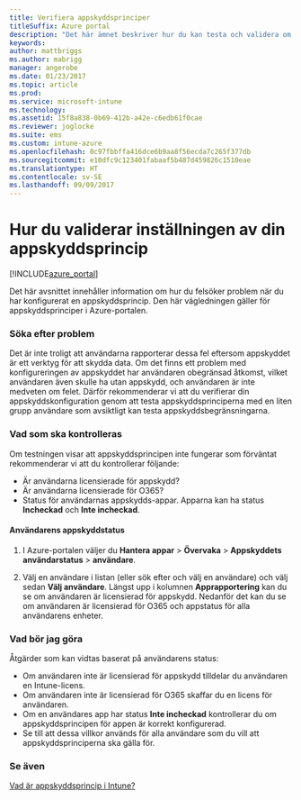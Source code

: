 ```yaml
---
title: Verifiera appskyddsprinciper
titleSuffix: Azure portal
description: "Det här ämnet beskriver hur du kan testa och validera om din appskyddsprincip är korrekt konfigurerad och fungerar som förväntat.”"
keywords: 
author: mattbriggs
ms.author: mabrigg
manager: angerobe
ms.date: 01/23/2017
ms.topic: article
ms.prod: 
ms.service: microsoft-intune
ms.technology: 
ms.assetid: 15f8a838-0b69-412b-a42e-c6edb61f0cae
ms.reviewer: joglocke
ms.suite: ems
ms.custom: intune-azure
ms.openlocfilehash: 0c97fbbffa416dce6b9aa8f56ecda7c265f377db
ms.sourcegitcommit: e10dfc9c123401fabaaf5b487d459826c1510eae
ms.translationtype: HT
ms.contentlocale: sv-SE
ms.lasthandoff: 09/09/2017
---
```

# <a name="how-to-validate-your-app-protection-policy-setup"></a>Hur du validerar inställningen av din appskyddsprincip

[!INCLUDE[azure_portal](./includes/azure_portal.md)]


Det här avsnittet innehåller information om hur du felsöker problem när du har konfigurerat en appskyddsprincip. Den här vägledningen gäller för appskyddsprinciper i Azure-portalen.

### <a name="checking-for-symptoms"></a>Söka efter problem
Det är inte troligt att användarna rapporterar dessa fel eftersom appskyddet är ett verktyg för att skydda data. Om det finns ett problem med konfigureringen av appskyddet har användaren obegränsad åtkomst, vilket användaren även skulle ha utan appskydd, och användaren är inte medveten om felet. Därför rekommenderar vi att du verifierar din appskyddskonfiguration genom att testa appskyddsprinciperna med en liten grupp användare som avsiktligt kan testa appskyddsbegränsningarna.


### <a name="what-to-check"></a>Vad som ska kontrolleras

Om testningen visar att appskyddsprincipen inte fungerar som förväntat rekommenderar vi att du kontrollerar följande:

- Är användarna licensierade för appskydd?
- Är användarna licensierade för O365?
- Status för användarnas appskydds-appar. Apparna kan ha status **Incheckad** och **Inte incheckad**.

#### <a name="user-app-protection-status"></a>Användarens appskyddstatus
1. I Azure-portalen väljer du **Hantera appar** > **Övervaka** >  **Appskyddets användarstatus** > **användare**.

2. Välj en användare i listan (eller sök efter och välj en användare) och välj sedan **Välj användare**. Längst upp i kolumnen **Apprapportering** kan du se om användaren är licensierad för appskydd. Nedanför det kan du se om användaren är licensierad för O365 och appstatus för alla användarens enheter.



### <a name="what-to-do"></a>Vad bör jag göra
Åtgärder som kan vidtas baserat på användarens status:

- Om användaren inte är licensierad för appskydd tilldelar du användaren en Intune-licens.
- Om användaren inte är licensierad för O365 skaffar du en licens för användaren.
- Om en användares app har status **Inte incheckad** kontrollerar du om appskyddsprincipen för appen är korrekt konfigurerad.
- Se till att dessa villkor används för alla användare som du vill att appskyddsprinciperna ska gälla för.

### <a name="see-also"></a>Se även

[Vad är appskyddsprincip i Intune?](app-protection-policies.md)

